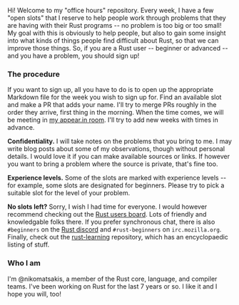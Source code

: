 Hi! Welcome to my "office hours" repository. Every week, I have a few
"open slots" that I reserve to help people work through problems that
they are having with their Rust programs -- no problem is too big or
too small! My goal with this is obviously to help people, but also to
gain some insight into what kinds of things people find difficult
about Rust, so that we can improve those things. So, if you are a Rust
user -- beginner or advanced -- and you have a problem, you should
sign up!

### The procedure

If you want to sign up, all you have to do is to open up the
appropriate Markdown file for the week you wish to sign up for. Find
an available slot and make a PR that adds your name. I'll try to merge
PRs roughly in the order they arrive, first thing in the morning. When
the time comes, we will be meeting in [my appear.in
room][appear]. I'll try to add new weeks with times in advance.

[appear]: http://appear.in/i-heart-rust

**Confidentiality.** I will take notes on the problems that you bring
to me. I may write blog posts about some of my observations, though
without personal details. I would love it if you can make available
sources or links. If however you want to bring a problem where the
source is private, that's fine too.

**Experience levels.** Some of the slots are marked with experience
levels -- for example, some slots are designated for beginners.
Please try to pick a suitable slot for the level of your problem.

**No slots left?** Sorry, I wish I had time for everyone. I would
however recommend checking out the [Rust users board]. Lots of
friendly and knowledgable folks there. If you prefer synchronous chat,
there is also `#beginners` on the [Rust
discord](https://discord.gg/rust-lang) and `#rust-beginners` on
`irc.mozilla.org`. Finally, check out the [rust-learning] repository,
which has an encyclopaedic listing of stuff.

[Rust users board]: https://users.rust-lang.org/
[rust-learning]: https://github.com/ctjhoa/rust-learning

### Who I am

I'm @nikomatsakis, a member of the Rust core, language, and compiler
teams. I've been working on Rust for the last 7 years or so. I like it
and I hope you will, too!

